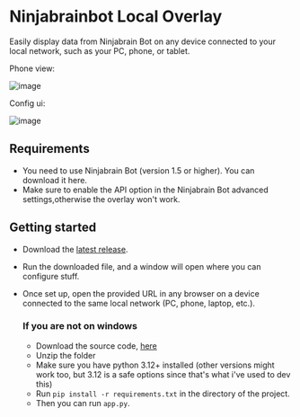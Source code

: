 # Ninjabrainbot Local Overlay
Easily display data from Ninjabrain Bot on any device connected to your local network, such as your PC, phone, or tablet.

Phone view:

![image](https://github.com/user-attachments/assets/aa49bb36-05d0-4675-b9fc-cd81c216985c)

Config ui:

![image](https://github.com/user-attachments/assets/6210c76a-761d-430a-b639-25cb6cbfac21)

## Requirements
- You need to use Ninjabrain Bot (version 1.5 or higher). You can download it here.
- Make sure to enable the API option in the Ninjabrain Bot advanced settings,otherwise the overlay won't work.

## Getting started
- Download the [latest release](https://github.com/mebuki117/ninbot-web-client/releases/latest).
- Run the downloaded file, and a window will open where you can configure stuff.
- Once set up, open the provided URL in any browser on a device connected to the same local network (PC, phone, laptop, etc.).

  ### If you are not on windows
  - Download the source code, [here](https://github.com/mebuki117/ninbot-web-client/archive/refs/heads/more-features.zip)
  - Unzip the folder
  - Make sure you have python 3.12+ installed (other versions might work too, but 3.12 is a safe options since that's what i've used to dev this)
  - Run `pip install -r requirements.txt` in the directory of the project.
  - Then you can run `app.py`.
